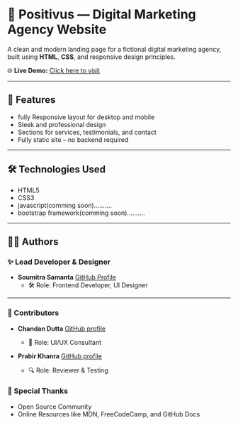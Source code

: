 # 🌟 Positivus — Digital Marketing Agency Website

A clean and modern landing page for a fictional digital marketing agency, built using **HTML**, **CSS**, and responsive design principles.

🌐 **Live Demo:** [Click here to visit](https://soumitra69.github.io/Positivus---Digital-Marketing-Agency/)

---

## 📌 Features

- fully Responsive layout for desktop and mobile
- Sleek and professional design
- Sections for services, testimonials, and contact
- Fully static site – no backend required

---

## 🛠️ Technologies Used

- HTML5
- CSS3
- javascript(comming soon)..........
- bootstrap framework(comming soon)..........

---


## 👨‍💻 Authors

### ✨ Lead Developer & Designer
- **Soumitra Samanta** [GitHub Profile](https://github.com/soumitra69)  
  - 🛠️ Role: Frontend Developer, UI Designer

---

### 🤝 Contributors
- **Chandan Dutta** [GitHub profile](https://github.com/duttachandan) 
  - 🧠 Role: UI/UX Consultant

- **Prabir Khanra** [GitHub profile](https://github.com/Prabir-Khanra)  
  - 🔍 Role: Reviewer & Testing

### 🙌 Special Thanks
- Open Source Community  
- Online Resources like MDN, FreeCodeCamp, and GitHub Docs

